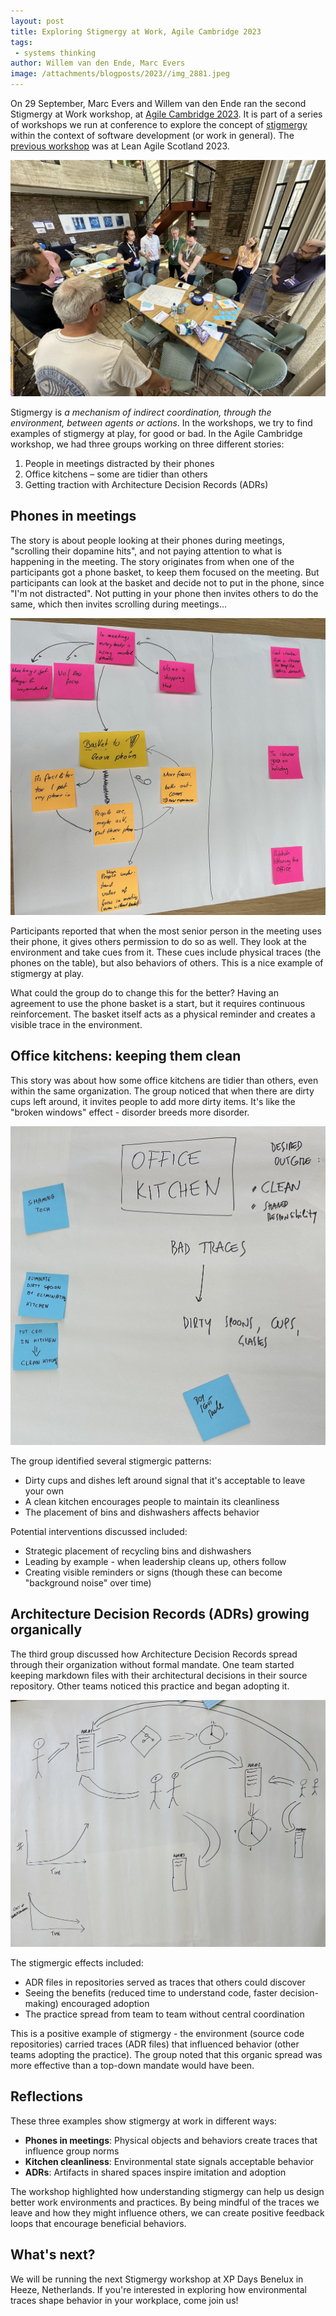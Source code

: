 ```yaml
---
layout: post
title: Exploring Stigmergy at Work, Agile Cambridge 2023
tags:
 - systems thinking
author: Willem van den Ende, Marc Evers 
image: /attachments/blogposts/2023//img_2881.jpeg
---
```


On 29 September, Marc Evers and Willem van den Ende ran the second Stigmergy at Work workshop, at [Agile Cambridge 2023](https://agilecambridge.net/). It is part of a series of workshops we run at conference to explore the concept of [stigmergy](https://en.wikipedia.org/wiki/Stigmergy) within the context of software development (or work in general). The [previous workshop](https://www.qwan.eu/2023/09/20/stigmergy-lean-agile-scotland.html) was at Lean Agile Scotland 2023.

![workshop participants standing around a table, discussing an example](/attachments/blogposts/2023//img_2881.jpeg)

Stigmergy is *a mechanism of indirect coordination, through the environment, between agents or actions*. In the workshops, we try to find examples of stigmergy at play, for good or bad. In the Agile Cambridge workshop, we had three groups working on three different stories:

1. People in meetings distracted by their phones
2. Office kitchens – some are tidier than others
3. Getting traction with Architecture Decision Records (ADRs)

## Phones in meetings

The story is about people looking at their phones during meetings, "scrolling their dopamine hits", and not paying attention to what is happening in the meeting. The story originates from when one of the participants got a phone basket, to keep them focused on the meeting. But participants can look at the basket and decide not to put in the phone, since "I'm not distracted". Not putting in your phone then invites others to do the same, which then invites scrolling during meetings...

![flip chart with the phones in meeting story](/attachments/blogposts/2023//img_2882.jpeg)

Participants reported that when the most senior person in the meeting uses their phone, it gives others permission to do so as well. They look at the environment and take cues from it. These cues include physical traces (the phones on the table), but also behaviors of others. This is a nice example of stigmergy at play.

What could the group do to change this for the better? Having an agreement to use the phone basket is a start, but it requires continuous reinforcement. The basket itself acts as a physical reminder and creates a visible trace in the environment.

## Office kitchens: keeping them clean

This story was about how some office kitchens are tidier than others, even within the same organization. The group noticed that when there are dirty cups left around, it invites people to add more dirty items. It's like the "broken windows" effect - disorder breeds more disorder.

![flip chart showing the office kitchen cleanliness discussion](/attachments/blogposts/2023//img_2883.jpeg)

The group identified several stigmergic patterns:
- Dirty cups and dishes left around signal that it's acceptable to leave your own
- A clean kitchen encourages people to maintain its cleanliness
- The placement of bins and dishwashers affects behavior

Potential interventions discussed included:
- Strategic placement of recycling bins and dishwashers
- Leading by example - when leadership cleans up, others follow
- Creating visible reminders or signs (though these can become "background noise" over time)

## Architecture Decision Records (ADRs) growing organically

The third group discussed how Architecture Decision Records spread through their organization without formal mandate. One team started keeping markdown files with their architectural decisions in their source repository. Other teams noticed this practice and began adopting it.

![flip chart about ADRs spreading organically](/attachments/blogposts/2023//img_2884.jpeg)

The stigmergic effects included:
- ADR files in repositories served as traces that others could discover
- Seeing the benefits (reduced time to understand code, faster decision-making) encouraged adoption
- The practice spread from team to team without central coordination

This is a positive example of stigmergy - the environment (source code repositories) carried traces (ADR files) that influenced behavior (other teams adopting the practice). The group noted that this organic spread was more effective than a top-down mandate would have been.

## Reflections

These three examples show stigmergy at work in different ways:
- **Phones in meetings**: Physical objects and behaviors create traces that influence group norms
- **Kitchen cleanliness**: Environmental state signals acceptable behavior
- **ADRs**: Artifacts in shared spaces inspire imitation and adoption

The workshop highlighted how understanding stigmergy can help us design better work environments and practices. By being mindful of the traces we leave and how they might influence others, we can create positive feedback loops that encourage beneficial behaviors.

## What's next?

We will be running the next Stigmergy workshop at XP Days Benelux in Heeze, Netherlands. If you're interested in exploring how environmental traces shape behavior in your workplace, come join us!
